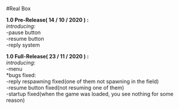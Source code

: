 #Real Box                
                                               
**1.0 Pre-Release( 14 / 10 / 2020 ) :**             
*introducing:*             
-pause button             
-resume button            
-reply system             
                             
**1.0 Full-Release( 23 / 11 / 2020 ) :**             
*introducing:*             
-menu                     
*bugs fixed:              
-reply respawning fixed(one of them not spawning in the field)             
-resume button fixed(not resuming one of them)             
-startup fixed(when the game was loaded, you see nothing for some reason)             
